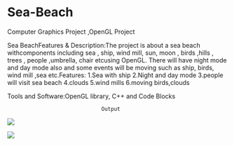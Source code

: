 # Sea-Beach
Computer Graphics Project ,OpenGL Project 


Sea BeachFeatures & Description:The project is about a sea beach  withcomponents including sea , ship, wind mill, sun, moon , birds ,hills , trees , people ,umbrella, chair etcusing OpenGL. 
There will have night mode and day mode also and some events will be moving such as ship, birds, wind mill ,sea etc.Features:
1.Sea with ship
2.Night and day mode
3.people will visit sea beach
4.clouds
5.wind mills
6.moving birds,clouds

Tools and Software:OpenGL library, C++ and Code Blocks


                                  Output



![](Sea-Beach/blob/main/Capture.JPG)

![](main/Capturec%202.JPG)

